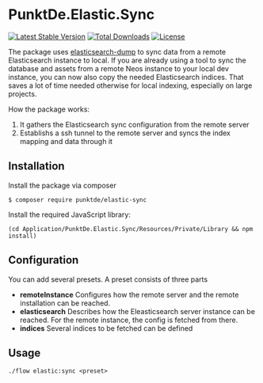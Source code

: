 # PunktDe.Elastic.Sync

[![Latest Stable Version](https://poser.pugx.org/punktde/elastic-sync/v/stable)](https://packagist.org/packages/punktde/elastic-sync) [![Total Downloads](https://poser.pugx.org/punktde/elastic-sync/downloads)](https://packagist.org/packages/punktde/elastic-sync) [![License](https://poser.pugx.org/punktde/elastic-sync/license)](https://packagist.org/packages/punktde/elastic-sync)

The package uses [elasticsearch-dump](https://github.com/taskrabbit/elasticsearch-dump) to sync data from a remote Elasticsearch instance to local. If you are already using a tool to sync the database and assets from a remote Neos instance to your local dev instance, you can now also copy the needed Elasticsearch indices. That saves a lot of time needed otherwise for local indexing, especially on large projects.

How the package works:

1. It gathers the Elasticsearch sync configuration from the remote server
2. Establishs a ssh tunnel to the remote server and syncs the index mapping and data through it

## Installation

Install the package via composer

    $ composer require punktde/elastic-sync
    
Install the required JavaScript library:

	(cd Application/PunktDe.Elastic.Sync/Resources/Private/Library && npm install)

## Configuration

You can add several presets. A preset consists of three parts

* **remoteInstance** Configures how the remote server and the remote installation can be reached.
* **elasticsearch** Describes how the Eleasticsearch server instance can be reached. For the remote instance, the config is fetched from there.
* **indices** Several indices to be fetched can be defined


## Usage

    ./flow elastic:sync <preset>
